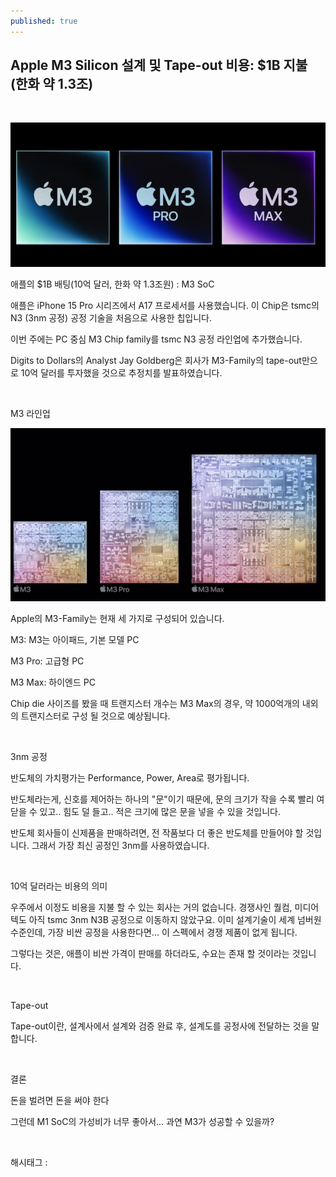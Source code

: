 ```yaml
---
published: true
---
```

## Apple M3 Silicon 설계 및 Tape-out 비용: $1B 지불 (한화 약 1.3조)

​

![0](/assets/img/223255907763/0.png)

애플의 $1B 배팅(10억 달러, 한화 약 1.3조원) : M3 SoC

애플은 iPhone 15 Pro 시리즈에서 A17 프로세서를 사용했습니다. 이 Chip은 tsmc의 N3 (3nm 공정) 공정 기술을 처음으로 사용한 칩입니다.

이번 주에는 PC 중심 M3 Chip family를 tsmc N3 공정 라인업에 추가했습니다.

Digits to Dollars의 Analyst Jay Goldberg은 회사가 M3-Family의 tape-out만으로 10억 달러를 투자했을 것으로 추정치를 발표하였습니다.

​

M3 라인업

![1](/assets/img/223255907763/1.png)

Apple의 M3-Family는 현재 세 가지로 구성되어 있습니다.

M3: M3는 아이패드, 기본 모델 PC

M3 Pro: 고급형 PC

M3 Max: 하이엔드 PC

Chip die 사이즈를 봤을 때 트랜지스터 개수는 M3 Max의 경우, 약 1000억개의 내외의 트랜지스터로 구성 될 것으로 예상됩니다.

​

3nm 공정

반도체의 가치평가는 Performance, Power, Area로 평가됩니다.

반도체라는게, 신호를 제어하는 하나의 "문"이기 때문에, 문의 크기가 작을 수록 빨리 여닫을 수 있고.. 힘도 덜 들고.. 적은 크기에 많은 문을 넣을 수 있을 것입니다.

반도체 회사들이 신제품을 판매하려면, 전 작품보다 더 좋은 반도체를 만들어야 할 것입니다. 그래서 가장 최신 공정인 3nm를 사용하였습니다.

​

10억 달러라는 비용의 의미

우주에서 이정도 비용을 지불 할 수 있는 회사는 거의 없습니다. 경쟁사인 퀄컴, 미디어텍도 아직 tsmc 3nm N3B 공정으로 이동하지 않았구요. 이미 설계기술이 세계 넘버원 수준인데, 가장 비싼 공정을 사용한다면... 이 스펙에서 경쟁 제품이 없게 됩니다.

그렇다는 것은, 애플이 비싼 가격이 판매를 하더라도, 수요는 존재 할 것이라는 것입니다.

​

Tape-out

Tape-out이란, 설계사에서 설계와 검증 완료 후, 설계도를 공정사에 전달하는 것을 말합니다.

​

결론

돈을 벌려면 돈을 써야 한다

그런데 M1 SoC의 가성비가 너무 좋아서… 과연 M3가 성공할 수 있을까?

​

 해시태그 : 